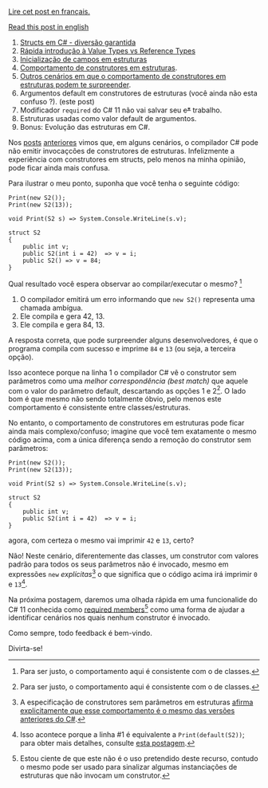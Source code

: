 [Lire cet post en français.](https://programing-fun.blogspot.com/2023/05/little-unknown-cecilifier-feature.html)

[Read this post in english](https://programing-fun.blogspot.com/2023/05/uma-funcionalidade-do-cecilifier-pouco.html)

1. [Structs em C# - diversão garantida](https://programing-fun.blogspot.com/2023/06/structs-em-c-diversao-garantida-parte-19.html)
1. [Rápida introdução à Value Types vs Reference Types](https://programing-fun.blogspot.com/2023/07/structs-em-c-diversao-garantida-parte.html)
1. [Inicialização de campos em estruturas](https://programing-fun.blogspot.com/2023/08/structs-em-c-diversao-garantida-parte.html)
1. [Comportamento de construtores em estruturas](https://programing-fun.blogspot.com/2023/11/structs-em-c-diversao-garantida-parte.html).
1. [Outros cenários em que o comportamento de construtores em estruturas podem te surpreender](https://programing-fun.blogspot.com/2023/12/structs-em-c-diversao-garantida-parte.html).
1. Argumentos default em construtores de estruturas (você ainda não esta confuso ?). (este post)
1. Modificador `required` do C# 11 não vai salvar seu ~~c*~~ trabalho.
1. Estruturas usadas como valor default de argumentos.
1. Bonus: Evolução das estruturas em C#.

Nos [posts](https://programing-fun.blogspot.com/2023/11/structs-em-c-diversao-garantida-parte.html) [anteriores](https://programing-fun.blogspot.com/2023/12/structs-em-c-diversao-garantida-parte.html) vimos que, em alguns cenários, o compilador C# pode não emitir invocaçcões de construtores de estruturas. Infelizmente a experiência com construtores em structs, pelo menos na minha opinião, pode ficar ainda mais confusa.

Para ilustrar o meu ponto, suponha que você tenha o seguinte código:

```CSharp #:1
Print(new S2()); 
Print(new S2(13));

void Print(S2 s) => System.Console.WriteLine(s.v);

struct S2
{ 
    public int v;
    public S2(int i = 42)  => v = i;
    public S2() => v = 84;
}
```

Qual resultado você espera observar ao compilar/executar o mesmo? [^1]

1. O compilador emitirá um erro informando que `new S2()` representa uma chamada ambígua.
1. Ele compila e gera 42, 13.
1. Ele compila e gera 84, 13.

A resposta correta, que pode surpreender alguns desenvolvedores, é que o programa compila com sucesso e imprime `84` e `13` (ou seja, a terceira opção).

Isso acontece porque na linha 1 o compilador C# vê o construtor sem parâmetros como uma _melhor correspondência (best match)_ que aquele com o valor do parâmetro default, descartando as opções 1 e 2[^1]. O lado bom é que mesmo não sendo totalmente óbvio, pelo menos este comportamento é consistente entre classes/estruturas.

No entanto, o comportamento de construtores em estruturas pode ficar ainda mais complexo/confuso; imagine que você tem exatamente o mesmo código acima, com a única diferença sendo a remoção do construtor sem parâmetros:

```CSharp #
Print(new S2()); 
Print(new S2(13));

void Print(S2 s) => System.Console.WriteLine(s.v);

struct S2
{ 
    public int v;
    public S2(int i = 42)  => v = i;
}
```

agora, com certeza o mesmo vai imprimir `42` e `13`, certo?

Não! Neste cenário, diferentemente das classes, um construtor com valores padrão para todos os seus parâmetros não é invocado, mesmo em expressões `new` *explícitas*[^2] o que significa que o código acima irá imprimir `0` e `13`[^4].

Na próxima postagem, daremos uma olhada rápida em uma funcionalide do C# 11 conhecida como [required members](https://learn.microsoft.com/en-us/dotnet/csharp/language-reference/proposals/csharp-11.0/required-members)[^3] como uma forma de ajudar a identificar cenários nos quais nenhum construtor é invocado.

Como sempre, todo feedback é bem-vindo.

Divirta-se!

[^1]: Para ser justo, o comportamento aqui é consistente com o de classes.

[^2]: A especificação de construtores sem parâmetros em estruturas [afirma explicitamente que esse comportamento é o mesmo das versões anteriores do C#](https://learn.microsoft.com/en-us/dotnet/csharp/language-reference/proposals/csharp-10.0/parameterless-struct-constructors#new).

[^3]: Estou ciente de que este não é o uso pretendido deste recurso, contudo o mesmo pode ser usado para sinalizar algumas instanciações de estruturas que não invocam um construtor.

[^4]: Isso acontece porque a linha #1 é equivalente a `Print(default(S2))`; para obter mais detalhes, consulte [esta postagem](https://programing-fun.blogspot.com/2023/11/structs-in-c-are-fun-part-49.html).